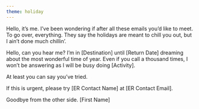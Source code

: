 ```yaml
---
theme: holiday
---
```


Hello, it’s me. I’ve been wondering if after all these emails you’d like to meet. To go over, everything. They say the holidays are meant to chill you out, but I ain’t done much chillin’.

Hello, can you hear me? I’m in [Destination] until [Return Date] dreaming about the most wonderful time of year. Even if you call a thousand times, I won’t be answering as I will be busy doing [Activity]. 

At least you can say you’ve tried. 

If this is urgent, please try [ER Contact Name] at [ER Contact Email]. 

Goodbye from the other side. 
[First Name] 
